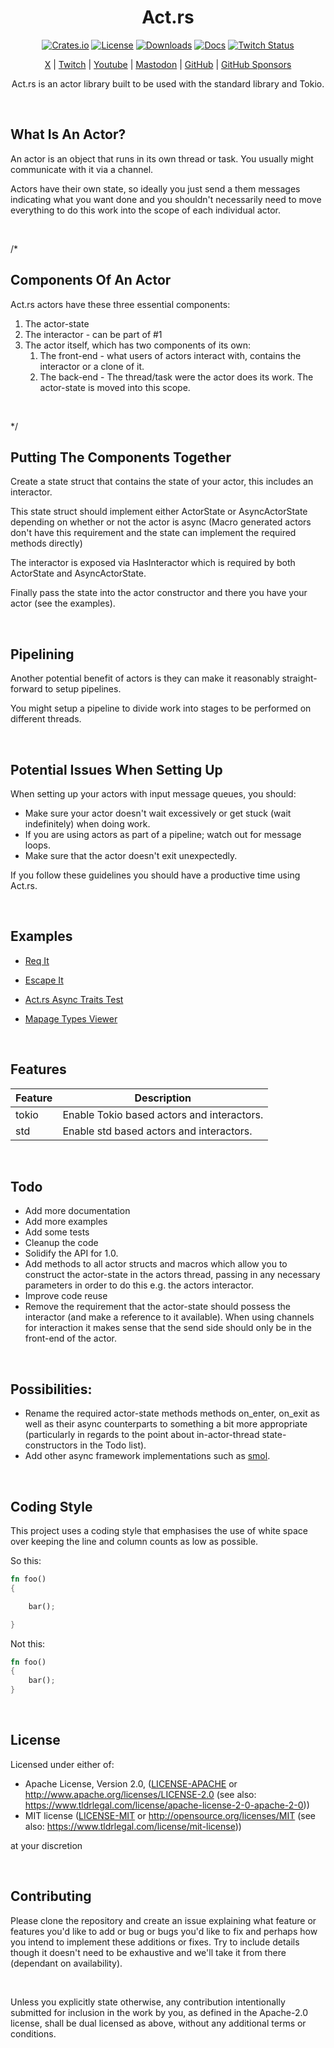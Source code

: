 <div align="center">

# Act.rs

[![Crates.io](https://img.shields.io/crates/v/act_rs)](https://crates.io/crates/act_rs)
[![License](https://img.shields.io/badge/license-MIT%2FApache-blue)](#license)
[![Downloads](https://img.shields.io/crates/d/act_rs)](https://crates.io/crates/act_rs)
[![Docs](https://docs.rs/act_rs/badge.svg)](https://docs.rs/act_rs/latest/act_rs/)
[![Twitch Status](https://img.shields.io/twitch/status/coruscateor)](https://www.twitch.tv/coruscateor)

[X](https://twitter.com/Coruscateor) | 
[Twitch](https://www.twitch.tv/coruscateor) | 
[Youtube](https://www.youtube.com/@coruscateor) | 
[Mastodon](https://mastodon.social/@Coruscateor) | 
[GitHub](https://github.com/coruscateor) | 
[GitHub Sponsors](https://github.com/sponsors/coruscateor)

Act.rs is an actor library built to be used with the standard library and Tokio.

</div>

<br />

## What Is An Actor?

An actor is an object that runs in its own thread or task. You usually might communicate with it via a channel.

Actors have their own state, so ideally you just send a them messages indicating what you want done and you shouldn't necessarily need to move everything to do this work into the scope of each individual actor.

<br />

/*

## Components Of An Actor

Act.rs actors have these three essential components:

1. The actor-state
2. The interactor - can be part of #1
3. The actor itself, which has two components of its own:
    1. The front-end - what users of actors interact with, contains the interactor or a clone of it.
    2. The back-end - The thread/task were the actor does its work. The actor-state is moved into this scope.

<br />

*/

## Putting The Components Together

Create a state struct that contains the state of your actor, this includes an interactor.

This state struct should implement either ActorState or AsyncActorState depending on whether or not the actor is async (Macro generated actors don't have this requirement and the state can implement the required methods directly)

The interactor is exposed via HasInteractor which is required by both ActorState and AsyncActorState.

Finally pass the state into the actor constructor and there you have your actor (see the examples).

<br />

## Pipelining

Another potential benefit of actors is they can make it reasonably straight-forward to setup pipelines.

You might setup a pipeline to divide work into stages to be performed on different threads.

<br />

## Potential Issues When Setting Up

When setting up your actors with input message queues, you should:

- Make sure your actor doesn't wait excessively or get stuck (wait indefinitely) when doing work.
- If you are using actors as part of a pipeline; watch out for message loops.
- Make sure that the actor doesn't exit unexpectedly.

If you follow these guidelines you should have a productive time using Act.rs.

<br />

## Examples

- [Req It](https://github.com/coruscateor/req_it/blob/latest/src/actors/graphql_actor.rs)

- [Escape It](https://github.com/coruscateor/escape_it/blob/latest/src/conversion_actor.rs)

- [Act.rs Async Traits Test](https://github.com/coruscateor/act_rs_async_traits_test/tree/latest)

- [Mapage Types Viewer](https://github.com/coruscateor/mapage_types_viewer)

<br />

## Features

| Feature     | Description |
| ----------- | ----------- |
| tokio | Enable Tokio based actors and interactors. |
| std   | Enable std based actors and interactors.|

<br />

## Todo

- Add more documentation
- Add more examples
- Add some tests
- Cleanup the code
- Solidify the API for 1.0.
- Add methods to all actor structs and macros which allow you to construct the actor-state in the actors thread, passing in any necessary parameters in order to do this e.g. the actors interactor.
- Improve code reuse
- Remove the requirement that the actor-state should possess the interactor (and make a reference to it available). When using channels for interaction it makes sense that the send side should only be in the front-end of the actor.

<br />

## Possibilities:

- Rename the required actor-state methods methods on_enter, on_exit as well as their async counterparts to something a bit more appropriate (particularly in regards to the point about in-actor-thread state-constructors in the Todo list).
- Add other async framework implementations such as [smol](https://crates.io/crates/smol).

<br />

## Coding Style

This project uses a coding style that emphasises the use of white space over keeping the line and column counts as low as possible.

So this:

```rust
fn foo()
{

    bar();

}

```

Not this:

```rust
fn foo()
{
    bar();
}

```

<br/>

## License

Licensed under either of:

- Apache License, Version 2.0, ([LICENSE-APACHE](./LICENSE-APACHE) or http://www.apache.org/licenses/LICENSE-2.0 (see also: https://www.tldrlegal.com/license/apache-license-2-0-apache-2-0))
- MIT license ([LICENSE-MIT](./LICENSE-MIT) or http://opensource.org/licenses/MIT (see also: https://www.tldrlegal.com/license/mit-license))

at your discretion

<br/>

## Contributing

Please clone the repository and create an issue explaining what feature or features you'd like to add or bug or bugs you'd like to fix and perhaps how you intend to implement these additions or fixes. Try to include details though it doesn't need to be exhaustive and we'll take it from there (dependant on availability).

<br/>

Unless you explicitly state otherwise, any contribution intentionally submitted for inclusion in the work by you, as defined in the Apache-2.0 license, shall be dual licensed as above, without any additional terms or conditions.


